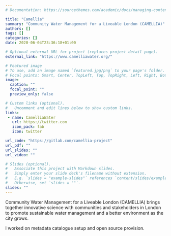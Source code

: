 ```yaml
---
# Documentation: https://sourcethemes.com/academic/docs/managing-content/

title: "Camellia"
summary: "Community Water Management for a Liveable London (CAMELLIA)"
authors: []
tags: []
categories: []
date: 2020-06-04T23:36:18+01:00

# Optional external URL for project (replaces project detail page).
external_link: "https://www.camelliawater.org/"

# Featured image
# To use, add an image named `featured.jpg/png` to your page's folder.
# Focal points: Smart, Center, TopLeft, Top, TopRight, Left, Right, BottomLeft, Bottom, BottomRight.
image:
  caption: ""
  focal_point: ""
  preview_only: false

# Custom links (optional).
#   Uncomment and edit lines below to show custom links.
links:
 - name: CamelliaWater
   url: https://twitter.com
   icon_pack: fab
   icon: twitter

url_code: "https://gitlab.com/camellia-project"
url_pdf: ""
url_slides: ""
url_video: ""

# Slides (optional).
#   Associate this project with Markdown slides.
#   Simply enter your slide deck's filename without extension.
#   E.g. `slides = "example-slides"` references `content/slides/example-slides.md`.
#   Otherwise, set `slides = ""`.
slides: ""
---
```


Community Water Management for a Liveable London (CAMELLIA) brings together innovative science with communities and stakeholders in London to promote sustainable water management and a better environment as the city grows.

I worked on metadata catalogue setup and open source provision.  